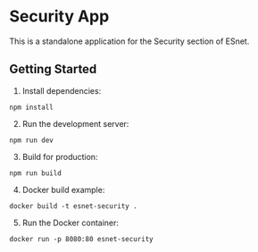 # Security App

This is a standalone application for the Security section of ESnet.

## Getting Started

1. Install dependencies:
```
npm install
```

2. Run the development server:
```
npm run dev
```

3. Build for production:
```
npm run build
```

4. Docker build example:
```
docker build -t esnet-security .
```

5. Run the Docker container:
```
docker run -p 8080:80 esnet-security
```
